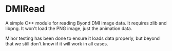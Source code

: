 DMIRead
=======

A simple C++ module for reading Byond DMI image data. It requires zlib and libpng.
It won't load the PNG image, just the animation data.

Minor testing has been done to ensure it loads data properly, but beyond that we still don't know if it will work in all cases.
